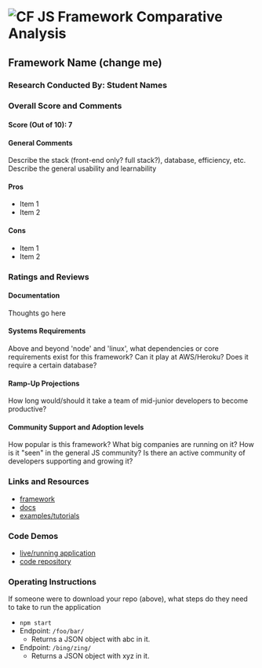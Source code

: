 ![CF](http://i.imgur.com/7v5ASc8.png) JS Framework Comparative Analysis
=======================================================================

## Framework Name (change me)

### Research Conducted By: Student Names

### Overall Score and Comments
#### Score (Out of 10): 7
#### General Comments
Describe the stack (front-end only? full stack?), database, efficiency, etc. Describe the general usability and learnability

#### Pros
* Item 1
* Item 2

#### Cons
* Item 1
* Item 2

### Ratings and Reviews
#### Documentation
Thoughts go here

#### Systems Requirements
Above and beyond 'node' and 'linux', what dependencies or core requirements exist for this framework?  Can it play at AWS/Heroku?  Does it require a certain database?

#### Ramp-Up Projections
How long would/should it take a team of mid-junior developers to become productive?

#### Community Support and Adoption levels
How popular is this framework? What big companies are running on it? How is it "seen" in the general JS community?  Is there an active community of developers supporting and growing it?


### Links and Resources
* [framework](http://xyz.com)
* [docs](http://xyz.com)
* [examples/tutorials](http://xyz.com)

### Code Demos
* [live/running application](http://xyz.com)
* [code repository](http://xyz.com)

### Operating Instructions
If someone were to download your repo (above), what steps do they need to take to run the application
* `npm start`
* Endpoint: `/foo/bar/`
  * Returns a JSON object with abc in it.
* Endpoint: `/bing/zing/`
  * Returns a JSON object with xyz in it.
